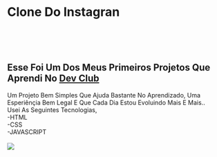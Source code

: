 <h1> Clone Do Instagran</h1>
  <br>
  <br>
  <br>
<h2> Esse Foi Um Dos Meus Primeiros Projetos Que Aprendi No <a href="https://rodolfomori.com.br/devclub"> Dev Club</a> </h2> Um Projeto Bem Simples Que Ajuda Bastante No Aprendizado, Uma Esperiênçia Bem Legal E Que Cada Dia Estou Evoluindo Mais E Mais..
<br>
Usei As Seguintes Tecnologias, 
<br>
-HTML
<br>
-CSS
<br>
-JAVASCRIPT
<br>
<br>
<img src="https://raw.githubusercontent.com/Thiagodevth/Meu-Primeiro-Projeto-Instagram/cc08595b2027bff0247807ebc22021912bbeb887/img/Captura%20de%20Tela%20(14).png">
